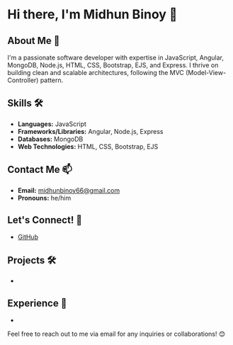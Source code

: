 # Hi there, I'm Midhun Binoy 👋

## About Me 🚀
I'm a passionate software developer with expertise in JavaScript, Angular, MongoDB, Node.js, HTML, CSS, Bootstrap, EJS, and Express. I thrive on building clean and scalable architectures, following the MVC (Model-View-Controller) pattern.

## Skills 🛠️
- **Languages:** JavaScript
- **Frameworks/Libraries:** Angular, Node.js, Express
- **Databases:** MongoDB
- **Web Technologies:** HTML, CSS, Bootstrap, EJS

## Contact Me 📫
- **Email:** midhunbinoy66@gmail.com
- **Pronouns:** he/him

## Let's Connect! 🤝
- [GitHub](https://github.com/midhunbinoy)

## Projects 🛠️
- 

## Experience 💼
- 

Feel free to reach out to me via email for any inquiries or collaborations! 😊
